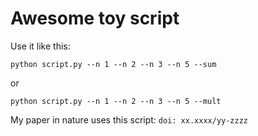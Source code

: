 # Awesome toy script

Use it like this:
```
python script.py --n 1 --n 2 --n 3 --n 5 --sum
```

or
```
python script.py --n 1 --n 2 --n 3 --n 5 --mult
```

My paper in nature uses this script: `doi: xx.xxxx/yy-zzzz`
